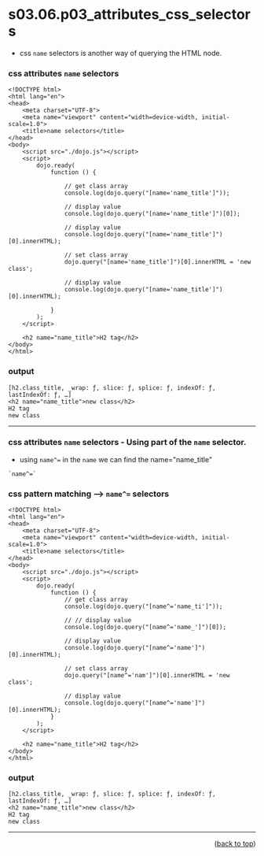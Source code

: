 <a name="topage"></a>

# s03.06.p03_attributes_css_selectors

* css `name` selectors is another way of querying the HTML node.


### css attributes `name` selectors
```
<!DOCTYPE html>
<html lang="en">
<head>
    <meta charset="UTF-8">
    <meta name="viewport" content="width=device-width, initial-scale=1.0">
    <title>name selectors</title>
</head>
<body>
    <script src="./dojo.js"></script>
    <script>
        dojo.ready(
            function () {

                // get class array
                console.log(dojo.query("[name='name_title']"));

                // display value
                console.log(dojo.query("[name='name_title']")[0]);

                // display value
                console.log(dojo.query("[name='name_title']")[0].innerHTML);

                // set class array
                dojo.query("[name='name_title']")[0].innerHTML = 'new class';

                // display value
                console.log(dojo.query("[name='name_title']")[0].innerHTML);
                
            }
        );
    </script>

    <h2 name="name_title">H2 tag</h2>
</body>
</html>
```

### output
```
[h2.class_title, _wrap: ƒ, slice: ƒ, splice: ƒ, indexOf: ƒ, lastIndexOf: ƒ, …]
<h2 name="name_title">new class</h2>
H2 tag
new class
```

----

### css attributes `name` selectors - Using part of the `name` selector.
* using `name^=` in the `name` we can find the name="name_title"
```
`name^=`
```

### css pattern matching --> `name^=` selectors
```
<!DOCTYPE html>
<html lang="en">
<head>
    <meta charset="UTF-8">
    <meta name="viewport" content="width=device-width, initial-scale=1.0">
    <title>name selectors</title>
</head>
<body>
    <script src="./dojo.js"></script>
    <script>
        dojo.ready(
            function () {
                // get class array
                console.log(dojo.query("[name^='name_ti']"));

                // // display value
                console.log(dojo.query("[name^='name_']")[0]);

                // display value
                console.log(dojo.query("[name^='name']")[0].innerHTML);

                // set class array
                dojo.query("[name^='nam']")[0].innerHTML = 'new class';

                // display value
                console.log(dojo.query("[name^='name']")[0].innerHTML);                
            }
        );
    </script>

    <h2 name="name_title">H2 tag</h2>
</body>
</html>
```

### output
```
[h2.class_title, _wrap: ƒ, slice: ƒ, splice: ƒ, indexOf: ƒ, lastIndexOf: ƒ, …]
<h2 name="name_title">new class</h2>
H2 tag
new class
```

----

<p align="right">(<a href="#topage">back to top</a>)</p>
<br/>
<br/>
